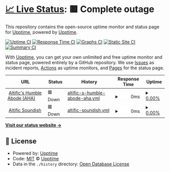 # [📈 Live Status](https://status.altific.net): <!--live status--> **🟥 Complete outage**

This repository contains the open-source uptime monitor and status page for [Upptime](https://upptime.js.org), powered by [Upptime](https://github.com/upptime/upptime).

[![Uptime CI](https://github.com/AltiVR/uptime/workflows/Uptime%20CI/badge.svg)](https://github.com/AltiVR/uptime/actions?query=workflow%3A%22Uptime+CI%22)
[![Response Time CI](https://github.com/AltiVR/uptime/workflows/Response%20Time%20CI/badge.svg)](https://github.com/AltiVR/uptime/actions?query=workflow%3A%22Response+Time+CI%22)
[![Graphs CI](https://github.com/AltiVR/uptime/workflows/Graphs%20CI/badge.svg)](https://github.com/AltiVR/uptime/actions?query=workflow%3A%22Graphs+CI%22)
[![Static Site CI](https://github.com/AltiVR/uptime/workflows/Static%20Site%20CI/badge.svg)](https://github.com/AltiVR/uptime/actions?query=workflow%3A%22Static+Site+CI%22)
[![Summary CI](https://github.com/AltiVR/uptime/workflows/Summary%20CI/badge.svg)](https://github.com/AltiVR/uptime/actions?query=workflow%3A%22Summary+CI%22)

With [Upptime](https://upptime.js.org), you can get your own unlimited and free uptime monitor and status page, powered entirely by a GitHub repository. We use [Issues](https://github.com/upptime/upptime/issues) as incident reports, [Actions](https://github.com/AltiVR/uptime/actions) as uptime monitors, and [Pages](https://status.altific.net) for the status page.

<!--start: status pages-->
<!-- This summary is generated by Upptime (https://github.com/upptime/upptime) -->
<!-- Do not edit this manually, your changes will be overwritten -->
<!-- prettier-ignore -->
| URL | Status | History | Response Time | Uptime |
| --- | ------ | ------- | ------------- | ------ |
| <img alt="" src="https://icons.duckduckgo.com/ip3/www.altific.net.ico" height="13"> [Altific's Humble Abode (AHA)](https://www.altific.net/) | 🟥 Down | [altific-s-humble-abode-aha.yml](https://github.com/AltiVR/uptime/commits/HEAD/history/altific-s-humble-abode-aha.yml) | <details><summary><img alt="Response time graph" src="./graphs/altific-s-humble-abode-aha/response-time-week.png" height="20"> 0ms</summary><br><a href="https://status.altific.net/history/altific-s-humble-abode-aha"><img alt="Response time 385" src="https://img.shields.io/endpoint?url=https%3A%2F%2Fraw.githubusercontent.com%2FAltiVR%2Fuptime%2FHEAD%2Fapi%2Faltific-s-humble-abode-aha%2Fresponse-time.json"></a><br><a href="https://status.altific.net/history/altific-s-humble-abode-aha"><img alt="24-hour response time 0" src="https://img.shields.io/endpoint?url=https%3A%2F%2Fraw.githubusercontent.com%2FAltiVR%2Fuptime%2FHEAD%2Fapi%2Faltific-s-humble-abode-aha%2Fresponse-time-day.json"></a><br><a href="https://status.altific.net/history/altific-s-humble-abode-aha"><img alt="7-day response time 0" src="https://img.shields.io/endpoint?url=https%3A%2F%2Fraw.githubusercontent.com%2FAltiVR%2Fuptime%2FHEAD%2Fapi%2Faltific-s-humble-abode-aha%2Fresponse-time-week.json"></a><br><a href="https://status.altific.net/history/altific-s-humble-abode-aha"><img alt="30-day response time 0" src="https://img.shields.io/endpoint?url=https%3A%2F%2Fraw.githubusercontent.com%2FAltiVR%2Fuptime%2FHEAD%2Fapi%2Faltific-s-humble-abode-aha%2Fresponse-time-month.json"></a><br><a href="https://status.altific.net/history/altific-s-humble-abode-aha"><img alt="1-year response time 0" src="https://img.shields.io/endpoint?url=https%3A%2F%2Fraw.githubusercontent.com%2FAltiVR%2Fuptime%2FHEAD%2Fapi%2Faltific-s-humble-abode-aha%2Fresponse-time-year.json"></a></details> | <details><summary><a href="https://status.altific.net/history/altific-s-humble-abode-aha">0.00%</a></summary><a href="https://status.altific.net/history/altific-s-humble-abode-aha"><img alt="All-time uptime 21.26%" src="https://img.shields.io/endpoint?url=https%3A%2F%2Fraw.githubusercontent.com%2FAltiVR%2Fuptime%2FHEAD%2Fapi%2Faltific-s-humble-abode-aha%2Fuptime.json"></a><br><a href="https://status.altific.net/history/altific-s-humble-abode-aha"><img alt="24-hour uptime 0.00%" src="https://img.shields.io/endpoint?url=https%3A%2F%2Fraw.githubusercontent.com%2FAltiVR%2Fuptime%2FHEAD%2Fapi%2Faltific-s-humble-abode-aha%2Fuptime-day.json"></a><br><a href="https://status.altific.net/history/altific-s-humble-abode-aha"><img alt="7-day uptime 0.00%" src="https://img.shields.io/endpoint?url=https%3A%2F%2Fraw.githubusercontent.com%2FAltiVR%2Fuptime%2FHEAD%2Fapi%2Faltific-s-humble-abode-aha%2Fuptime-week.json"></a><br><a href="https://status.altific.net/history/altific-s-humble-abode-aha"><img alt="30-day uptime 0.00%" src="https://img.shields.io/endpoint?url=https%3A%2F%2Fraw.githubusercontent.com%2FAltiVR%2Fuptime%2FHEAD%2Fapi%2Faltific-s-humble-abode-aha%2Fuptime-month.json"></a><br><a href="https://status.altific.net/history/altific-s-humble-abode-aha"><img alt="1-year uptime 0.00%" src="https://img.shields.io/endpoint?url=https%3A%2F%2Fraw.githubusercontent.com%2FAltiVR%2Fuptime%2FHEAD%2Fapi%2Faltific-s-humble-abode-aha%2Fuptime-year.json"></a></details>
| <img alt="" src="https://icons.duckduckgo.com/ip3/www.altific.net.ico" height="13"> [Altific Soundish](https://www.altific.net/account/soundish) | 🟥 Down | [altific-soundish.yml](https://github.com/AltiVR/uptime/commits/HEAD/history/altific-soundish.yml) | <details><summary><img alt="Response time graph" src="./graphs/altific-soundish/response-time-week.png" height="20"> 0ms</summary><br><a href="https://status.altific.net/history/altific-soundish"><img alt="Response time 35" src="https://img.shields.io/endpoint?url=https%3A%2F%2Fraw.githubusercontent.com%2FAltiVR%2Fuptime%2FHEAD%2Fapi%2Faltific-soundish%2Fresponse-time.json"></a><br><a href="https://status.altific.net/history/altific-soundish"><img alt="24-hour response time 0" src="https://img.shields.io/endpoint?url=https%3A%2F%2Fraw.githubusercontent.com%2FAltiVR%2Fuptime%2FHEAD%2Fapi%2Faltific-soundish%2Fresponse-time-day.json"></a><br><a href="https://status.altific.net/history/altific-soundish"><img alt="7-day response time 0" src="https://img.shields.io/endpoint?url=https%3A%2F%2Fraw.githubusercontent.com%2FAltiVR%2Fuptime%2FHEAD%2Fapi%2Faltific-soundish%2Fresponse-time-week.json"></a><br><a href="https://status.altific.net/history/altific-soundish"><img alt="30-day response time 0" src="https://img.shields.io/endpoint?url=https%3A%2F%2Fraw.githubusercontent.com%2FAltiVR%2Fuptime%2FHEAD%2Fapi%2Faltific-soundish%2Fresponse-time-month.json"></a><br><a href="https://status.altific.net/history/altific-soundish"><img alt="1-year response time 0" src="https://img.shields.io/endpoint?url=https%3A%2F%2Fraw.githubusercontent.com%2FAltiVR%2Fuptime%2FHEAD%2Fapi%2Faltific-soundish%2Fresponse-time-year.json"></a></details> | <details><summary><a href="https://status.altific.net/history/altific-soundish">0.00%</a></summary><a href="https://status.altific.net/history/altific-soundish"><img alt="All-time uptime 9.36%" src="https://img.shields.io/endpoint?url=https%3A%2F%2Fraw.githubusercontent.com%2FAltiVR%2Fuptime%2FHEAD%2Fapi%2Faltific-soundish%2Fuptime.json"></a><br><a href="https://status.altific.net/history/altific-soundish"><img alt="24-hour uptime 0.00%" src="https://img.shields.io/endpoint?url=https%3A%2F%2Fraw.githubusercontent.com%2FAltiVR%2Fuptime%2FHEAD%2Fapi%2Faltific-soundish%2Fuptime-day.json"></a><br><a href="https://status.altific.net/history/altific-soundish"><img alt="7-day uptime 0.00%" src="https://img.shields.io/endpoint?url=https%3A%2F%2Fraw.githubusercontent.com%2FAltiVR%2Fuptime%2FHEAD%2Fapi%2Faltific-soundish%2Fuptime-week.json"></a><br><a href="https://status.altific.net/history/altific-soundish"><img alt="30-day uptime 0.00%" src="https://img.shields.io/endpoint?url=https%3A%2F%2Fraw.githubusercontent.com%2FAltiVR%2Fuptime%2FHEAD%2Fapi%2Faltific-soundish%2Fuptime-month.json"></a><br><a href="https://status.altific.net/history/altific-soundish"><img alt="1-year uptime 0.00%" src="https://img.shields.io/endpoint?url=https%3A%2F%2Fraw.githubusercontent.com%2FAltiVR%2Fuptime%2FHEAD%2Fapi%2Faltific-soundish%2Fuptime-year.json"></a></details>

<!--end: status pages-->

[**Visit our status website →**](https://status.altific.net)

## 📄 License

- Powered by: [Upptime](https://github.com/upptime/upptime)
- Code: [MIT](./LICENSE) © [Upptime](https://upptime.js.org)
- Data in the `./history` directory: [Open Database License](https://opendatacommons.org/licenses/odbl/1-0/)
